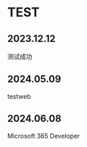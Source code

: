 # TEST  

## 2023.12.12  
测试成功  

## 2024.05.09  
testweb  

## 2024.06.08  
Microsoft 365 Developer
